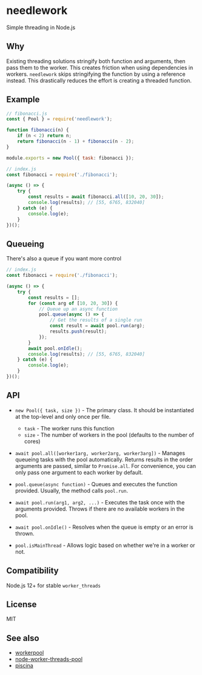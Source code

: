 # needlework
Simple threading in Node.js

## Why
Existing threading solutions stringify both function and arguments, then pass them to the worker. This creates friction when using dependencies in workers. `needlework` skips stringifying the function by using a reference instead. This drastically reduces the effort is creating a threaded function.

## Example

```js
// fibonacci.js
const { Pool } = require('needlework');

function fibonacci(n) {
	if (n < 2) return n;
	return fibonacci(n - 1) + fibonacci(n - 2);
}

module.exports = new Pool({ task: fibonacci });
```

```js
// index.js
const fibonacci = require('./fibonacci');

(async () => {
	try {
		const results = await fibonacci.all([10, 20, 30]);
		console.log(results); // [55, 6765, 832040]
	} catch (e) {
		console.log(e);
	}
})();
```

## Queueing

There's also a queue if you want more control

```js
// index.js
const fibonacci = require('./fibonacci');

(async () => {
	try {
		const results = [];
		for (const arg of [10, 20, 30]) {
			// Queue up an async function
			pool.queue(async () => {
				// Get the results of a single run
				const result = await pool.run(arg);
				results.push(result);
			});
		}
		await pool.onIdle();
		console.log(results); // [55, 6765, 832040]
	} catch (e) {
		console.log(e);
	}
})();
```

## API

* `new Pool({ task, size })` - The primary class. It should be instantiated at the top-level and only once per file.
	- `task` - The worker runs this function 
	- `size` - The number of workers in the pool (defaults to the number of cores)

* `await pool.all([worker1arg, worker2arg, worker3arg])` - Manages queueing tasks with the pool automatically. Returns results in the order arguments are passed, similar to `Promise.all`. For convenience, you can only pass one argument to each worker by default.

* `pool.queue(async function)` - Queues and executes the function provided. Usually, the method calls `pool.run`.

* `await pool.run(arg1, arg2, ...)` - Executes the task once with the arguments provided. Throws if there are no available workers in the pool.

* `await pool.onIdle()` - Resolves when the queue is empty or an error is thrown.

* `pool.isMainThread` - Allows logic based on whether we're in a worker or not.

## Compatibility
Node.js 12+ for stable `worker_threads`

## License
MIT

## See also
* [workerpool](https://github.com/josdejong/workerpool)
* [node-worker-threads-pool](https://github.com/SUCHMOKUO/node-worker-threads-pool)
* [piscina](https://github.com/piscinajs/piscina)
